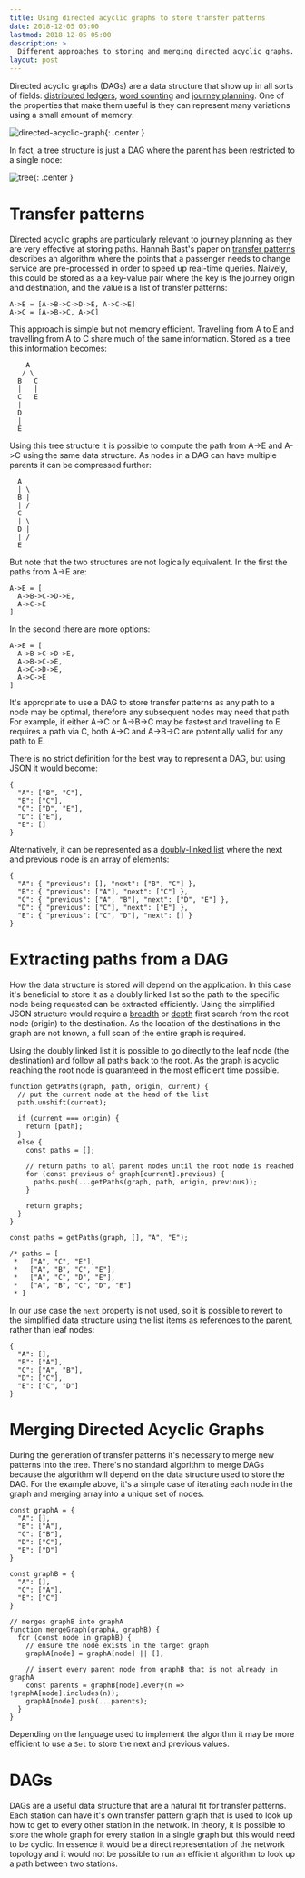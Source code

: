 ```yaml
---
title: Using directed acyclic graphs to store transfer patterns
date: 2018-12-05 05:00
lastmod: 2018-12-05 05:00
description: >
  Different approaches to storing and merging directed acyclic graphs.
layout: post
---
```


Directed acyclic graphs (DAGs) are a data structure that show up in all sorts of fields: [distributed ledgers](https://www.iota.org/), [word counting](https://en.wikipedia.org/wiki/Deterministic_acyclic_finite_state_automaton) and [journey planning](https://ad.informatik.uni-freiburg.de/files/transferpatterns.pdf). One of the properties that make them useful is they can represent many variations using a small amount of memory:

![directed-acyclic-graph](/asset/img/directed-acyclic-graphs/directed-acyclic-graph.svg){: .center }

In fact, a tree structure is just a DAG where the parent has been restricted to a single node:

![tree](/asset/img/directed-acyclic-graphs/tree.svg){: .center }

# Transfer patterns

Directed acyclic graphs are particularly relevant to journey planning as they are very effective at storing paths. Hannah Bast's paper on [transfer patterns](https://ad.informatik.uni-freiburg.de/files/transferpatterns.pdf) describes an algorithm where the points that a passenger needs to change service are pre-processed in order to speed up real-time queries. Naively, this could be stored as a a key-value pair where the key is the journey origin and destination, and the value is a list of transfer patterns:

```
A->E = [A->B->C->D->E, A->C->E]
A->C = [A->B->C, A->C]
```

This approach is simple but not memory efficient. Travelling from A to E and travelling from A to C share much of the same information. Stored as a tree this information becomes:

```
    A
   / \
  B   C
  |   |
  C   E
  |
  D
  |
  E
```

Using this tree structure it is possible to compute the path from A->E and A->C using the same data structure. As nodes in a DAG can have multiple parents it can be compressed further:

```
  A
  | \
  B |
  | /
  C
  | \
  D |
  | /
  E
```

But note that the two structures are not logically equivalent. In the first the paths from A->E are:

```
A->E = [
  A->B->C->D->E,
  A->C->E
]
```

In the second there are more options:

```
A->E = [
  A->B->C->D->E,
  A->B->C->E,
  A->C->D->E,
  A->C->E
]
```

It's appropriate to use a DAG to store transfer patterns as any path to a node may be optimal, therefore any subsequent nodes may need that path. For example, if either A->C or A->B->C may be fastest and travelling to E requires a path via C, both A->C and A->B->C are potentially valid for any path to E.

There is no strict definition for the best way to represent a DAG, but using JSON it would become:

```
{
  "A": ["B", "C"],
  "B": ["C"],
  "C": ["D", "E"],
  "D": ["E"],
  "E": []
}
```

Alternatively, it can be represented as a [doubly-linked list](https://en.wikipedia.org/wiki/Doubly_linked_list) where the next and previous node is an array of elements:

```
{
  "A": { "previous": [], "next": ["B", "C"] },
  "B": { "previous": ["A"], "next": ["C"] },
  "C": { "previous": ["A", "B"], "next": ["D", "E"] },
  "D": { "previous": ["C"], "next": ["E"] },
  "E": { "previous": ["C", "D"], "next": [] }
}
```

# Extracting paths from a DAG

How the data structure is stored will depend on the application. In this case it's beneficial to store it as a doubly linked list so the path to the specific node being requested can be extracted efficiently. Using the simplified JSON structure would require a [breadth](https://en.wikipedia.org/wiki/Breadth-first_search) or [depth](https://en.wikipedia.org/wiki/Depth-first_search) first search from the root node (origin) to the destination. As the location of the destinations in the graph are not known, a full scan of the entire graph is required.

Using the doubly linked list it is possible to go directly to the leaf node (the destination) and follow all paths back to the root. As the graph is acyclic reaching the root node is guaranteed in the most efficient time possible.

```
function getPaths(graph, path, origin, current) {
  // put the current node at the head of the list
  path.unshift(current);

  if (current === origin) {
    return [path];
  }
  else {
    const paths = [];

    // return paths to all parent nodes until the root node is reached
    for (const previous of graph[current].previous) {
      paths.push(...getPaths(graph, path, origin, previous));
    }

    return graphs;
  }
}

const paths = getPaths(graph, [], "A", "E");

/* paths = [
 *   ["A", "C", "E"],
 *   ["A", "B", "C", "E"],
 *   ["A", "C", "D", "E"],
 *   ["A", "B", "C", "D", "E"]
 * ]
```

In our use case the `next` property is not used, so it is possible to revert to the simplified data structure using the list items as references to the parent, rather than leaf nodes:

```
{
  "A": [],
  "B": ["A"],
  "C": ["A", "B"],
  "D": ["C"],
  "E": ["C", "D"]
}
```

# Merging Directed Acyclic Graphs

During the generation of transfer patterns it's necessary to merge new patterns into the tree. There's no standard algorithm to merge DAGs because the algorithm will depend on the data structure used to store the DAG. For the example above, it's a simple case of iterating each node in the graph and merging array into a unique set of nodes.

```
const graphA = {
  "A": [],
  "B": ["A"],
  "C": ["B"],
  "D": ["C"],
  "E": ["D"]
}

const graphB = {
  "A": [],
  "C": ["A"],
  "E": ["C"]
}

// merges graphB into graphA
function mergeGraph(graphA, graphB) {
  for (const node in graphB) {
    // ensure the node exists in the target graph
    graphA[node] = graphA[node] || [];

    // insert every parent node from graphB that is not already in graphA
    const parents = graphB[node].every(n => !graphA[node].includes(n));
    graphA[node].push(...parents);
  }
}
```

Depending on the language used to implement the algorithm it may be more efficient to use a `Set` to store the next and previous values.

# DAGs

DAGs are a useful data structure that are a natural fit for transfer patterns. Each station can have it's own transfer pattern graph that is used to look up how to get to every other station in the network. In theory, it is possible to store the whole graph for every station in a single graph but this would need to be cyclic. In essence it would be a direct representation of the network topology and it would not be possible to run an efficient algorithm to look up a path between two stations.
